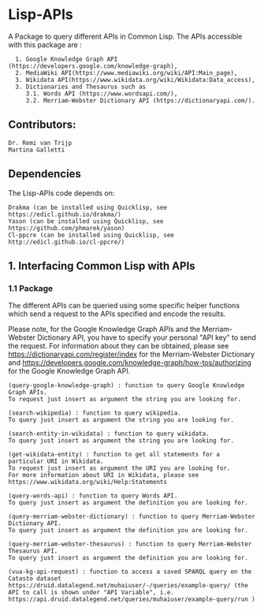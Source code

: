 # Lisp-APIs

A Package to query different APIs in Common Lisp. The APIs accessible with this package are : 

      1. Google Knowledge Graph API (https://developers.google.com/knowledge-graph), 
      2. MediaWiki API(https://www.mediawiki.org/wiki/API:Main_page), 
      3. Wikidata API(https://www.wikidata.org/wiki/Wikidata:Data_access),
      3. Dictionaries and Thesaurus such as 
         3.1. Words API (https://www.wordsapi.com/),
         3.2. Merriam-Webster Dictionary API (https://dictionaryapi.com/).

## Contributors:

    Dr. Remi van Trijp
    Martina Galletti
    
## Dependencies

The Lisp-APIs code depends on:

    Drakma (can be installed using Quicklisp, see https://edicl.github.io/drakma/)
    Yason (can be installed using Quicklisp, see https://github.com/phmarek/yason)
    Cl-ppcre (can be installed using Quicklisp, see http://edicl.github.io/cl-ppcre/)

## 1. Interfacing Common Lisp with APIs

### 1.1 Package

The different APIs can be queried using some specific helper functions which send a request to the APIs specified and encode the results. 

Please note, for the Google Knowledge Graph APIs and the Merriam-Webster Dictionary API, you have to specify your personal "API key" to send the request. For information about they can be obtained, please see https://dictionaryapi.com/register/index for the Merriam-Webster Dictionary and https://developers.google.com/knowledge-graph/how-tos/authorizing for the Google Knowledge Graph API. 

    (query-google-knowledge-graph) : function to query Google Knowledge Graph APIs. 
    To request just insert as argument the string you are looking for.
    
    (search-wikipedia) : function to query wikipedia. 
    To query just insert as argument the string you are looking for. 
    
    (search-entity-in-wikidata) : function to query wikidata. 
    To query just insert as argument the string you are looking for. 
    
    (get-wikidata-entity) : function to get all statements for a particular URI in Wikidata. 
    To request just insert as argument the URI you are looking for. 
    For more information about URI in Wikidata, please see https://www.wikidata.org/wiki/Help:Statements 
    
    (query-words-api) : function to query Words API. 
    To query just insert as argument the definition you are looking for. 
    
    (query-merriam-webster-dictionary) : function to query Merriam-Webster Dictionary API. 
    To query just insert as argument the definition you are looking for. 
    
    (query-merriam-webster-thesaurus) : function to query Merriam-Webster Thesaurus API. 
    To query just insert as argument the definition you are looking for. 
    
    (vua-kg-api-request) : function to access a saved SPARQL query on the Catasto dataset                                       https://druid.datalegend.net/muhaiuser/-/queries/example-query/ (the API to call is shown under "API Variable", i.e.  https://api.druid.datalegend.net/queries/muhaiuser/example-query/run )



